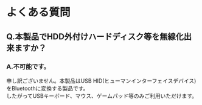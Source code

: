 # よくある質問

## Q.本製品でHDD外付けハードディスク等を無線化出来ますか？

### A.不可能です。
申し訳ございません。本製品はUSB HID(ヒューマンインターフェイスデバイス)
をBluetoothに変換する製品です。  
したがってUSBキーボード、マウス、ゲームパッド等のみご利用いただけます。

